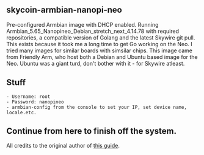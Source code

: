 ## skycoin-armbian-nanopi-neo
Pre-configured Armbian image with DHCP enabled. Running Armbian_5.65_Nanopineo_Debian_stretch_next_4.14.78 with required repositories, a compatible version of Golang and the latest Skywire git pull. This exists because it took me a long time to get Go working on the Neo. I tried many images for similar boards with simsilar chips. This image came from Friendly Arm, who host both a Debian and Ubuntu based image for the Neo. Ubuntu was a giant turd, don't bother with it - for Skywire atleast. 

## Stuff
```
- Username: root
- Password: nanopineo
- armbian-config from the console to set your IP, set device name, locale.etc.
```

## Continue from here to finish off the system. 

All credits to the original author of [this guide](https://github.com/skycoin/skywire/wiki/Skyminer-Skywire-installation-guide#troubleshooting).

